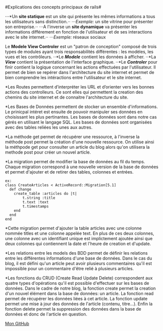 #Explications des concepts principaux de rails#


⋅⋅⋅*Un **site statique** est un site qui présente les mêmes informations a tous les utilisateurs sans distinction.⋅⋅
⋅⋅⋅*Exemple:* un site vitrine pour présenter son entreprise.⋅⋅
⋅⋅⋅A l'inverse un **site dynamique** va présenter les informations différement en fonction de l'utilisateur et de ses interactions avec le site internet.⋅⋅
⋅⋅⋅*Exemple:* réseaux sociaux

Le **Modele View Controler** est un "patron de conception" composé de trois types de modules ayant trois responsabilités différentes : les modèles, les vues et les contrôleurs.
⋅⋅*Le **_Modele_** contient les données à afficher.
⋅⋅*La **_View_** contient la présentation de l'interface graphique.
⋅⋅*Le **_Controler_** pour finir contient la logique concernant les actions effectuées par l'utilisateur.
Il permet de bien se repérer dans l'architecture du site internet et permet de bien comprendre les intéractions entre l'utilisateur et le site internet.

*Les Routes permettent d’interpréter les URL et d’orienter vers les bonnes actions des controlleurs. Ce sont elles qui permettent la creation des chemins du site internet et de connaitre l'architecture du site. 

*Les Bases de Données permettent de stocker un ensemble d'informations. Le prinicpal intéret est ensuite de pouvoir manipuler ses données en choisissant les plus pertinantes. Les bases de données sont dans notre cas gérés en utilisant le langage SQL. Les bases de données sont organisées avec des tables reliées les unes aux autres.

*La méthode get permet de récupérer une ressource, à l'inverse la méthode post permet la création d'une nouvelle ressource. On utilise ainsi la méthpode get pour consulter un article du blog alors qu'on utilisera la methode post pour créer un nouvel article.


*La migration permet de modifier la base de données au fil du temps. Chaque migration correspond à une nouvelle version de la base de données et permet d'ajouter et de retirer des tables, colonnes et entrées.

	ex:
	class CreateArticles < ActiveRecord::Migration[5.1]
	  def change
	    create_table :articles do |t|
	    	t.string :title
	    	t.text :text
	      	t.timestamps
	    end
	  end
	end

*Cette migration permet d'ajouter la table articles avec une colonne nommée titles et une colonne appelée text. En plus de ces deux colonnes, une colonne avec un identifiant unique est implictement ajoutée  ainsi que deux colonnes qui contiennent la date et l'heure de creation et d'update.


*Les relations entre les models des BDD permet de définir les relations entre les différentes informations d'une base de données. Dans le cas du blog, il est défini qu'un article peut avoir plusieurs commentaires qu'il est impossible pour un commentaire d'être relié à plusieurs articles.

*Les fonctions du CRUD (Create Read Update Delete) correspondent aux quatre types d'opérations qu'il est possible d'effectuer sur les bases de données. Dans le cadre de notre blog, la fonction create permet la creation d'un nouvel élément dans la base de données: un article. La fonction read permet de récupérer les données liées à cet article. La fonction update permet une mise à jour des données de l'article (contenu, titre...). Enfin la fonction delete permet la suppression des données dans la base de données et donc de l'article en question.

[Mon GitHub](https://github.com/lsrck)
